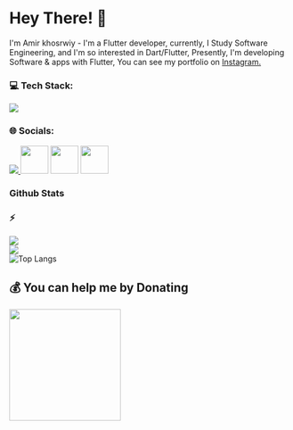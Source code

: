 # Hey There! 👋
I'm Amir khosrwiy - I'm a Flutter developer, currently, I Study Software Engineering, and I'm so interested in Dart/Flutter, Presently, I'm developing Software & apps with Flutter, You can see my portfolio on <a href="https://instagram.com/yazdan.dev/"> Instagram.</a>
### 💻 Tech Stack:
<a href="#">
    <img src="https://skillicons.dev/icons?i=java,html,cs,dart,flutter,django,figma,vscode,androidstudio,git,github&theme=light" />
  </a>
  
### 🌐 Socials:
<a href="https://www.instagram.com/amirkhosrwiy/">
    <img src="https://skillicons.dev/icons?i=instagram&theme=dark" />
  </a>
  <a href="https://t.me/mobile_developer_yazdan" target="_blank" rel="noreferrer"><img src="https://www.freepnglogos.com/uploads/telegram-logo-4.png" height="50"  /></a>
  <a href="https://www.buymeacoffee.com/yazdandev" target="_blank" rel="noreferrer"><img src="https://cdn.dribbble.com/users/3349322/avatars/normal/ef2dbd3c4c50e2b4f7c916f1e763e5b6.jpg?1605768164" height="50"  /></a>
  <a href="https://www.linkedin.com/in/amir-khosravi-0bb66a277/" target="_blank" rel="noreferrer"><img src="https://cdn.icon-icons.com/icons2/555/PNG/512/linkedin_icon-icons.com_53609.png" height=50  ></a>
   
      
 
 
  

 <summary> <h3>Github Stats<h3>⚡</summary>
    
![](https://github-readme-stats.vercel.app/api?username=YazdanMne&include_all_commits=true&count_private=true)<br/>
![](https://github-readme-streak-stats.herokuapp.com/?user=YazdanMne)<br/>
![Top Langs](https://github-readme-stats.vercel.app/api/top-langs/?username=YazdanMne&layout=compact)

 
    
  ## 💰 You can help me by Donating
<a href="https://www.buymeacoffee.com/yazdandev"><img src="https://cdn.buymeacoffee.com/buttons/v2/default-yellow.png" width="200" /></a>
